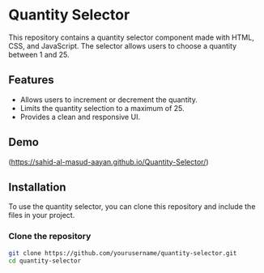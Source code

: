 # Quantity Selector

This repository contains a quantity selector component made with HTML, CSS, and JavaScript. The selector allows users to choose a quantity between 1 and 25.

## Features

- Allows users to increment or decrement the quantity.
- Limits the quantity selection to a maximum of 25.
- Provides a clean and responsive UI.

## Demo
(https://sahid-al-masud-aayan.github.io/Quantity-Selector/)

## Installation

To use the quantity selector, you can clone this repository and include the files in your project.

### Clone the repository

```sh
git clone https://github.com/yourusername/quantity-selector.git
cd quantity-selector
